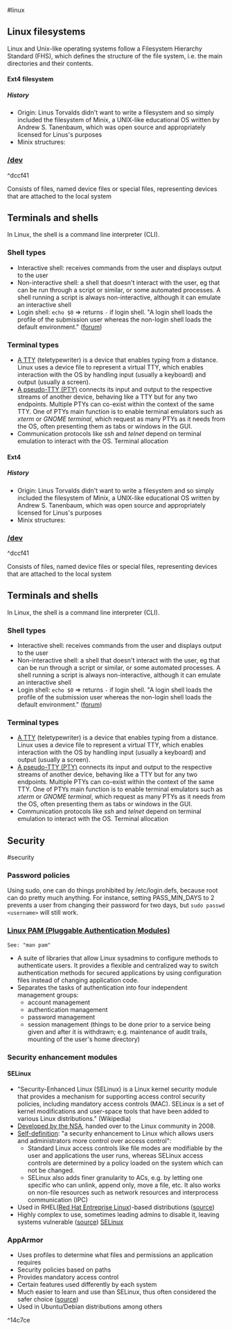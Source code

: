 #linux
## Linux filesystems
Linux and Unix-like operating systems follow a Filesystem Hierarchy Standard (FHS), which defines the structure of the file system, i.e. the main directories and their contents.
#### Ext4 filesystem
##### History
- Origin: Linus Torvalds didn't want to write a filesystem and so simply included the filesystem of Minix, a UNIX-like educational OS written by Andrew S. Tanenbaum, which was open source and appropriately licensed for Linus's purposes
- Minix structures:
### [/dev](https://www.baeldung.com/linux/dev-directory)

^dccf41

Consists of files, named device files or special files, representing devices that are attached to the local system

## Terminals and shells

In Linux, the shell is a command line interpreter (CLI).
### Shell types
- Interactive shell: receives commands from the user and displays output to the user
- Non-interactive shell: a shell that doesn't interact with the user, eg that can be run through a script or similar, or some automated processes. A shell running a script is always non-interactive, although it can emulate an interactive shell
- Login shell: `echo $0` => returns `-` if login shell. "A login shell loads the profile of the submission user whereas the non-login shell loads the default environment." ([forum](https://community.broadcom.com/communities/community-home/digestviewer/viewthread?MID=795300#:~:text=The%20difference%20is%20that%20with,use%20the%20non%2Dlogin%20shell.))
### Terminal types
- [A TTY](https://www.baeldung.com/linux/pty-vs-tty#what-is-a-tty) (teletypewriter) is a device that enables typing from a distance. Linux uses a device file to represent a virtual TTY, which enables interaction with the OS by handling input (usually a keyboard) and output (usually a screen).
- [A pseudo-TTY (PTY)](https://www.baeldung.com/linux/pty-vs-tty#what-is-a-pty) connects its input and output to the respective streams of another device, behaving like a TTY but for any two endpoints. Multiple PTYs can co-exist within the context of the same TTY. One of PTYs main function is to enable terminal emulators such as *xterm* or *GNOME terminal*, which request as many PTYs as it needs from the OS, often presenting them as tabs or windows in the GUI.
- Communication protocols like *ssh* and *telnet* depend on terminal emulation to interact with the OS. 
 Terminal allocation
#### Ext4
##### History
- Origin: Linus Torvalds didn't want to write a filesystem and so simply included the filesystem of Minix, a UNIX-like educational OS written by Andrew S. Tanenbaum, which was open source and appropriately licensed for Linus's purposes
- Minix structures:
### [/dev](https://www.baeldung.com/linux/dev-directory)

^dccf41

Consists of files, named device files or special files, representing devices that are attached to the local system

## Terminals and shells

In Linux, the shell is a command line interpreter (CLI).
### Shell types
- Interactive shell: receives commands from the user and displays output to the user
- Non-interactive shell: a shell that doesn't interact with the user, eg that can be run through a script or similar, or some automated processes. A shell running a script is always non-interactive, although it can emulate an interactive shell
- Login shell: `echo $0` => returns `-` if login shell. "A login shell loads the profile of the submission user whereas the non-login shell loads the default environment." ([forum](https://community.broadcom.com/communities/community-home/digestviewer/viewthread?MID=795300#:~:text=The%20difference%20is%20that%20with,use%20the%20non%2Dlogin%20shell.))
### Terminal types
- [A TTY](https://www.baeldung.com/linux/pty-vs-tty#what-is-a-tty) (teletypewriter) is a device that enables typing from a distance. Linux uses a device file to represent a virtual TTY, which enables interaction with the OS by handling input (usually a keyboard) and output (usually a screen).
- [A pseudo-TTY (PTY)](https://www.baeldung.com/linux/pty-vs-tty#what-is-a-pty) connects its input and output to the respective streams of another device, behaving like a TTY but for any two endpoints. Multiple PTYs can co-exist within the context of the same TTY. One of PTYs main function is to enable terminal emulators such as *xterm* or *GNOME terminal*, which request as many PTYs as it needs from the OS, often presenting them as tabs or windows in the GUI.
- Communication protocols like *ssh* and *telnet* depend on terminal emulation to interact with the OS. 
 Terminal allocation

## Security
#security
### Password policies
Using sudo, one can do things prohibited by /etc/login.defs, because root can do pretty much anything. For instance, setting PASS_MIN_DAYS to 2 prevents a user from changing their password for two days, but `sudo passwd <username>` will still work.

### [Linux PAM (Pluggable Authentication Modules)](https://en.wikipedia.org/wiki/Linux_PAM)
	See: "man pam"
- A suite of libraries that allow Linux sysadmins to configure methods to authenticate users. It provides a flexible and centralized way to switch authentication methods for secured applications by using configuration files instead of changing application code.
- Separates the tasks of authentication into four independent management groups:
	- account management
	- authentication management
	- password management
	- session management (things to be done prior to a service being given and after it is withdrawn; e.g. maintenance of audit trails, mounting of the user's home directory)
### Security enhancement modules
#### SELinux
- "Security-Enhanced Linux (SELinux) is a Linux kernel security module that provides a mechanism for supporting access control security policies, including mandatory access controls (MAC). SELinux is a set of kernel modifications and user-space tools that have been added to various Linux distributions." (Wikipedia)
- [Developed by the NSA](https://web.archive.org/web/20201022103915/https://www.nsa.gov/what-we-do/research/selinux/), handed over to the Linux community in 2008.
- [Self-definition](https://selinuxproject.org/page/Main_Page): "a security enhancement to Linux which allows users and administrators more control over access control":
	- Standard Linux access controls like file modes are modifiable by the user and applications the user runs, whereas SELinux access controls are determined by a policy loaded on the system which can not be changed.
	- SELinux also adds finer granularity to ACs, e.g. by letting one specific who can unlink, append only, move a file, etc. It also works on non-file resources such as network resources and interprocess communication (IPC)
- Used in RHEL([Red Hat Entreprise Linux](https://en.wikipedia.org/wiki/Red_Hat_Enterprise_Linux))-based distributions ([source](https://www.techtarget.com/searchdatacenter/tip/Compare-two-Linux-security-modules-SELinux-vs-AppArmor))
- Highly complex to use, sometimes leading admins to disable it, leaving systems vulnerable ([source](https://www.techtarget.com/searchdatacenter/tip/Compare-two-Linux-security-modules-SELinux-vs-AppArmor))
[SELinux](https://en.wikipedia.org/wiki/Security-Enhanced_Linux)

### AppArmor
- Uses profiles to determine what files and permissions an application requires
- Security policies based on paths
- Provides mandatory access control
- Certain features used differently by each system
- Much easier to learn and use than SELinux, thus often considered the safer choice ([source](https://www.techtarget.com/searchdatacenter/tip/Compare-two-Linux-security-modules-SELinux-vs-AppArmor))
- Used in Ubuntu/Debian distributions among others


^14c7ce
